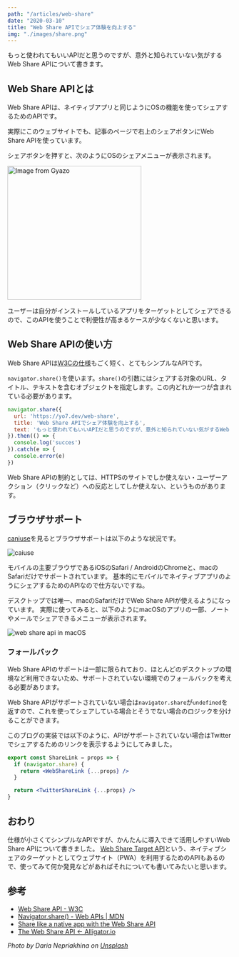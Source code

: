 ```yaml
---
path: "/articles/web-share"
date: "2020-03-10"
title: "Web Share APIでシェア体験を向上する"
img: "./images/share.png"
---
```


もっと使われてもいいAPIだと思うのですが、意外と知られていない気がするWeb Share APIについて書きます。

## Web Share APIとは

Web Share APIは、ネイティブアプリと同じようにOSの機能を使ってシェアするためのAPIです。

実際にこのウェブサイトでも、記事のページで右上のシェアボタンにWeb Share APIを使っています。

シェアボタンを押すと、次のようにOSのシェアメニューが表示されます。

<img src="https://i.gyazo.com/2d96f9f174183fdb95b877c1998012bb.png" alt="Image from Gyazo" width="300" />

ユーザーは自分がインストールしているアプリをターゲットとしてシェアできるので、このAPIを使うことで利便性が高まるケースが少なくないと思います。

## Web Share APIの使い方

Web Share APIは[W3Cの仕様](https://www.w3.org/TR/web-share/)もごく短く、とてもシンプルなAPIです。

`navigator.share()`を使います。`share()`の引数にはシェアする対象のURL、タイトル、テキストを含むオブジェクトを指定します。この内どれか一つが含まれている必要があります。

```js
navigator.share({
  url: 'https://yo7.dev/web-share',
  title: 'Web Share APIでシェア体験を向上する',
  text: 'もっと使われてもいいAPIだと思うのですが、意外と知られていない気がするWeb Share APIについて書きます。',
}).then(() => {
  console.log('succes')
}).catch(e => {
  console.error(e)
})
```

Web Share APIの制約としては、HTTPSのサイトでしか使えない・ユーザーアクション（クリックなど）への反応としてしか使えない、というものがあります。

## ブラウザサポート

[caniuse](https://caniuse.com/#feat=web-share)を見るとブラウザサポートは以下のような状況です。

![caiuse](https://i.gyazo.com/0fb5cc0c38216c87ef11a99bb9ba477e.png)

モバイルの主要ブラウザであるiOSのSafari / AndroidのChromeと、macのSafariだけでサポートされています。
基本的にモバイルでネイティブアプリのようにシェアするためのAPIなので仕方ないですね。

デスクトップでは唯一、macのSafariだけでWeb Share APIが使えるようになっています。
実際に使ってみると、以下のようにmacOSのアプリの一部、ノートやメールでシェアできるメニューが表示されます。

![web share api in macOS](https://i.gyazo.com/8929e1e8ccd0c6a8064dbe60a206ae73.gif)

### フォールバック

Web Share APIのサポートは一部に限られており、ほとんどのデスクトップの環境など利用できないため、サポートされていない環境でのフォールバックを考える必要があります。

Web Share APIがサポートされていない場合は`navigator.share`が`undefined`を返すので、これを使ってシェアしている場合とそうでない場合のロジックを分けることができます。

このブログの実装では以下のように、APIがサポートされていない場合はTwitterでシェアするためのリンクを表示するようにしてみました。

```jsx
export const ShareLink = props => {
  if (navigator.share) {
    return <WebShareLink {...props} />
  }

  return <TwitterShareLink {...props} />
}
```

## おわり

仕様が小さくてシンプルなAPIですが、かんたんに導入できて活用しやすいWeb Share APIについて書きました。
[Web Share Target API](https://wicg.github.io/web-share-target/)という、ネイティブシェアのターゲットとしてウェブサイト（PWA）を利用するためのAPIもあるので、使ってみて何か発見などがあればそれについても書いてみたいと思います。

## 参考
- [Web Share API - W3C](https://www.w3.org/TR/web-share/)
- [Navigator.share() - Web APIs | MDN](https://developer.mozilla.org/en-US/docs/Web/API/Navigator/share)
- [Share like a native app with the Web Share API](https://web.dev/web-share/)
- [The Web Share API <- Alligator.io](https://alligator.io/js/web-share-api/)

*Photo by Daria Nepriakhina on [Unsplash](https://unsplash.com/photos/guiQYiRxkZY)*